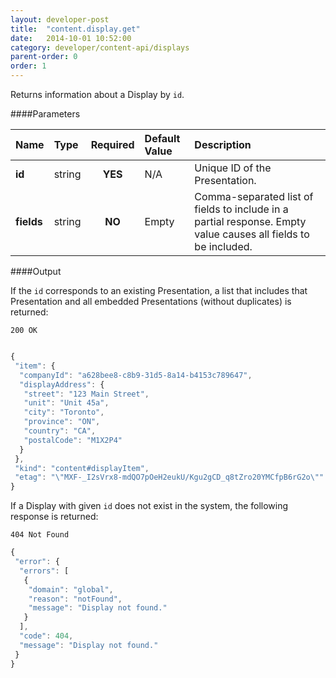 ```yaml
---
layout: developer-post
title:  "content.display.get"
date:   2014-10-01 10:52:00
category: developer/content-api/displays
parent-order: 0
order: 1
---
```


Returns information about a Display by  `id`.

####Parameters

| Name    | Type   | Required | Default Value | Description |
|:--------|:-------|:--------:|:--------------|:------------|
| **id**  | string |  **YES**  | N/A | Unique ID of the Presentation. |
| **fields**  | string |  **NO**  | Empty | Comma-separated list of fields to include in a partial response. Empty value causes all fields to be included. |

####Output

If the `id` corresponds to an existing Presentation, a list that includes that Presentation and all embedded Presentations (without duplicates) is returned:

```200 OK```

```javascript

{
 "item": {
  "companyId": "a628bee8-c8b9-31d5-8a14-b4153c789647",
  "displayAddress": {
   "street": "123 Main Street",
   "unit": "Unit 45a",
   "city": "Toronto",
   "province": "ON",
   "country": "CA",
   "postalCode": "M1X2P4"
  }
 },
 "kind": "content#displayItem",
 "etag": "\"MXF-_I2sVrx8-mdQO7pOeH2eukU/Kgu2gCD_q8tZro20YMCfpB6rG2o\""
}
```

If a Display with given `id` does not exist in the system, the following response is returned:

```404 Not Found```

```javascript
{
 "error": {
  "errors": [
   {
    "domain": "global",
    "reason": "notFound",
    "message": "Display not found."
   }
  ],
  "code": 404,
  "message": "Display not found."
 }
}
```